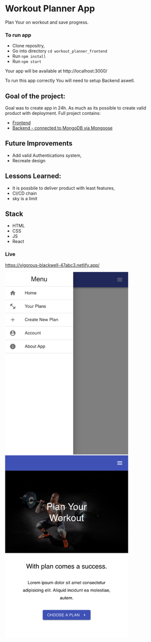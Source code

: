 # Workout Planner App

Plan Your on workout and save progress.
 
 ### To run app
 
 * Clone repositry,
 * Go into directory `cd workout_planner_frontend`
 * Run `npm install`
 * Run `npm start`
 
 Your app will be available at http://localhost:3000/

To run this app correctly You will need to setup Backend aswell.

## Goal of the project:
Goal was to create app in 24h. As much as its possible to create valid product with deployment. Full project contains:

* [Frontend](https://github.com/MaciejGL/workout_planner_frontend)
* [Backend - connected to MongoDB via Mongoose](https://github.com/MaciejGL/workout_planner_backend)

## Future Improvements
* Add valid Authentications system,
* Recreate design

## Lessons Learned:
* It is possbile to deliver product with least features,
* CI/CD chain
* sky is a limit

## Stack
* HTML
* CSS
* JS
* React

### Live
https://vigorous-blackwell-47abc3.netlify.app/

<div display="flex">
  <img src="https://github.com/MaciejGL/workout_planner_frontend/blob/main/src/assets/Workout-Planner02.png" width="400" margin="10" />
  <img src="https://github.com/MaciejGL/workout_planner_frontend/blob/main/src/assets/Workout-Planner.png" width="400" margin="10" />
</div>

